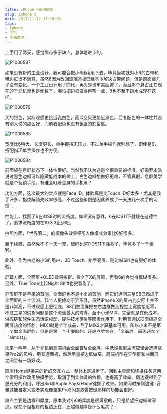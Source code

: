 ```yaml
---
title: iPhone X使用感受
slug: iphone x
date: 2017-11-12 13:10:05
tags:
- iphone
- 手机
- 青梅煮酒
---
```

上手用了两天，感觉优点多于缺点，总体是进步的。

![P1030587](https://wx4.sinaimg.cn/large/006tNbRwly1fwvwxh8lvvj31kw16ohdv.jpg)

如果没有新的工业设计，我可能会把小6继续用下去。毕竟当初就对小6的白带和粗边框很不满意，虽然8因为改回玻璃背板已经基本解决白带问题，但是前面板几乎没有变化，一个工业设计用了四代，再优秀也审美疲劳了，而且那个屏占比在现在的千元机里也是倒数了，哪怕把边框做得再窄一点，8也不至于跳水成现在这样。
    
![P1030579](https://wx2.sinaimg.cn/large/006tNbRwly1fwvwxoqh8rj31kw16ohdv.jpg)

买的银色，实际观感更接近乳白色，而深空灰更接近黑色。后者配色的一体性并没有别人说的那么好，而前者配色也没有很强的割裂感。

![P1030585](https://wx1.sinaimg.cn/large/006tNbRwly1fwvwxy4xfyj31kw16ob2b.jpg)

宽度比6稍大，长度更长，单手握持无压力，不过单手操作就别想了，即使是6，搭配指环单手操作也不方便。

![P1030584](https://wx4.sinaimg.cn/large/006tNbRwly1fwvwy2ob4ej31kw16ob2b.jpg)

前面板在息屏状态下一体性很好。当然我不认为这是个很重要的标准，好像罗永浩说过黑色边框可以隐藏低成本的做工，白色边框想做好更难，不管真假，息屏美学就是个营销手段，有谁会盯著息屏的手机瞅？

功能方面，这次最大的卖点就是Face ID，体验真是比Touch ID好太多！尤其是我手汗多，指纹解锁失败率很高，不过这些年倒是因此养成了一天洗几十次手的习惯……

性能上，找回了6在iOS8时的流畅度。如果没有意外，6在iOS11下就现在这德性了，追求流畅度的在10.3.3止步吧。

拍照方面，「世界第二」的摄像头效果搭配人像模式效果比6好很多。

至于续航，虽然免不了一天一充，起码比6在iOS11下强多了，毕竟多了一千毫安。

此外，作为古老的小6的用户，3D Touch、抬手亮屏、随时喊Siri也有更好的体验。

屏幕方面，全面屏+OLED效果拔群。看久了X的屏幕，再看6的会觉得模糊很多。另外，True Tone比起Night Shift也更智能了。

异形屏不是苹果的首创，全面屏也不是小米的首创，而它们连同三星S8已然成了全面屏的三个流派。我个人更倾向于异形屏，虽然iPhone X的屏占比实际上并不是非常高，不过观感上更彻底。S8用曲面屏把左右边框做到视觉上宽度接近零，不过三星的供货问题是这个流派最大的障碍。至于小米MIX，完全就是在低成本、供应链和软件生态话语权弱、硬件技术落后等因素作用下、利用普通LCD面板追全面屏热度的怪胎。MIX1就是个半成品，到了MIX2才算基本可用。所以小米不是第一个做全面屏的，但是是第一个不要脸的，还是老罗实在，「全面屏」后面还加个「almost」。

未来一两年，从千元机到高端机会全面普及全面屏。中低端机型主流应该会选择坚果Pro2的风格，用普通面板，然后尽量把边框做窄。高端机型在异型屏和曲面屏之间会有一场好戏。

取消Home键换来的新的交互方式，整体上是进步了。回到主界面和切换任务这两个常用操作改用触摸手势，取消了到实体键的依赖，也提高了效率。侧边键得到了更充分的利用，呼出Siri和Apple Pay从Home键挪了过来。如果同时按侧边键+音量减能自定义或者实现像坚果Pro2闪念胶囊按键那样的功能会更好。

缺点主要是边框和厚度，原本我对小6的厚度是很满意的，只是希望把边框做窄点。现在不但祖传的粗边还在，还越做越厚是什么毛病？！


